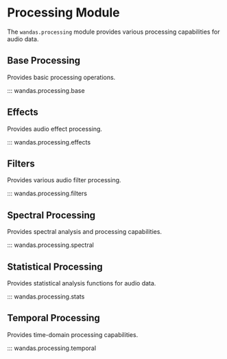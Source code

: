 # Processing Module

The `wandas.processing` module provides various processing capabilities for audio data.

## Base Processing

Provides basic processing operations.

::: wandas.processing.base

## Effects

Provides audio effect processing.

::: wandas.processing.effects

## Filters

Provides various audio filter processing.

::: wandas.processing.filters

## Spectral Processing

Provides spectral analysis and processing capabilities.

::: wandas.processing.spectral

## Statistical Processing

Provides statistical analysis functions for audio data.

::: wandas.processing.stats

## Temporal Processing

Provides time-domain processing capabilities.

::: wandas.processing.temporal
